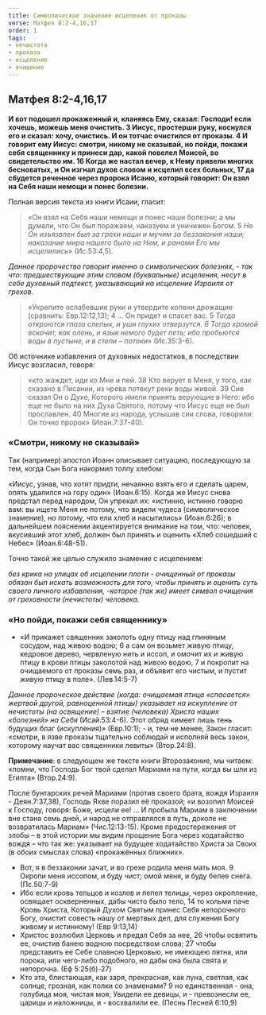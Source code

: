 ```yaml
---
title: Символическое значение исцеления от проказы
verse: Матфея 8:2-4,16,17
order: 1
tags: 
- нечистота
- проказа
- исцеление 
- очищение
---
```


## Матфея 8:2-4,16,17

**И вот подошел прокаженный и, кланяясь Ему, сказал: Господи! если хочешь, можешь меня очистить. 3 Иисус, простерши руку, коснулся его и сказал: хочу, очистись. И он тотчас очистился от проказы. 4 И говорит ему Иисус: смотри, никому не сказывай, но пойди, покажи себя священнику и принеси дар, какой повелел Моисей, во свидетельство им. 16 Когда же настал вечер, к Нему привели многих бесноватых, и Он 
изгнал духов словом и исцелил всех больных, 17 да сбудется реченное через пророка Исаию, который говорит: Он взял на Себя наши немощи и понес болезни.** 

Полная версия текста из книги Исаии, гласит:

>«Он взял на Себя наши немощи и понес наши болезни; а мы думали, что Он был поражаем, наказуем и уничижен Богом. 5 *Но Он изъязвлен был за грехи наши и мучим за беззакония наши; наказание мира нашего было на Нем, и ранами Его мы исцелились*» (Ис.53:4,5).  

*Данное пророчество говорит именно о символических болезнях, - так что: предшествующие этим словам (буквальные) исцеления, несут в себе духовный подтекст, указывающий на исцеление Израиля от грехов.*

>«Укрепите ослабевшие руки и утвердите колени дрожащие (сравнить: Евр.12:12,13); 4 … Он придет и спасет вас. 5 *Тогда откроются глаза слепых, и уши глухих отверзутся. 6 Тогда хромой вскочит, как олень, и язык немого будет петь; ибо пробьются воды в пустыне, и в степи – потоки*» (Ис.35:3-6). 

Об источнике избавления от духовных недостатков, в последствии Иисус возгласил, говоря: 

>«кто жаждет, иди ко Мне и пей. 38 Кто верует в Меня, у того, как сказано в Писании, из чрева потекут реки воды живой. 39 Сие сказал Он о Духе, Которого имели принять верующие в Него: ибо еще не было на них Духа Святого, потому что Иисус еще не был прославлен. 40 Многие из народа, услышав сии слова, говорили: Он точно пророк» (Иоан.7:37-40). 

### «Смотри, никому не сказывай»

Так (например) апостол Иоанн описывает ситуацию, последующую за тем, когда Сын 
Бога накормил толпу хлебом: 

«Иисус, узнав, что хотят придти, нечаянно взять его и сделать царем, опять удалился на гору один» (Иоан.6:15). Когда же Иисус снова предстал перед народом, Он упрекал их: «истинно, истинно говорю вам: вы ищете Меня не потому, что видели чудеса (символическое знамение), но потому, что ели хлеб и насытились» (Иоан.6:26); в дальнейшем пояснении акцентируется внимание на том, что: человек, вкусивший этот хлеб, должен был принять и оценить «Хлеб сошедший с Небес» (Иоан.6:48-51). 

Точно такой же целью служило знамение с исцелением:

*без крика на улицах об исцелении плоти - очищенный от проказы обязан был искать возможность для того, чтобы принять и оценить суть своего личного избавления, -которое (так же) имеет символ очищения от греховности (нечистоты) человека.*


### «Но пойди, покажи себя священнику»

- «И прикажет священник заколоть одну птицу над глиняным сосудом, над живою водою; 6 а сам он возьмет живую птицу, кедровое дерево, червленую нить и иссоп, и омочит их и живую птицу в крови птицы заколотой над живою водою, 7 и покропит на очищаемого от 
проказы семь раз, и объявит его чистым, и пустит живую птицу в поле». (Лев.14:5-7)

*Данное пророческое действие (когда: очищаемая птица «спасается» жертвой другой, равноценной птицы) указывает на искупление от нечистоты (на освящение) – взятие (человека) Христа наших «болезней» на Себя* (Исай.53:4-6). Этот обряд «имеет лишь тень будущих благ (искупления)» (Евр.10:1); - и, тем не менее, Закон гласит: «смотри, в язве проказы тщательно соблюдай и исполняй весь закон, которому научат вас священники левиты» (Втор.24:8). 

**Примечание**: в следующем же тексте книги Второзаконие, мы читаем: «помни, что Господь Бог твой сделал Мариами на пути, когда вы шли из Египта» (Втор.24:9).

После бунтарских речей Мариами (против своего брата, вождя Израиля - Деян.7:37,38), Господь Яхве поразил её проказой; «и возопил Моисей к Господу, говоря: Боже, исцели ее! … И пробыла Мариам в заключении вне стана семь дней, и народ не отправлялся в путь, доколе не 
возвратилась Мариам» (Чис.12:13-15). Кроме предостережения от злобы – в этой истории мы видим прощение Бога через ходатайство вождя – что так же: указывает на будущее ходатайство Христа за Своих (в обоих смыслах слова) «прокажённых ближних». 

- Вот, я в беззаконии зачат, и во грехе родила меня мать моя. 9 Окропи меня иссопом, и буду чист; омой меня, и буду белее снега. (Пс.50:7-9)
- Ибо если кровь тельцов и козлов и пепел телицы, через окропление, освящает оскверненных, дабы чисто было тело, 14 то кольми паче Кровь Христа, Который Духом Святым принес Себя непорочного Богу, очистит совесть нашу от мертвых дел, для служения Богу живому и истинному! 
(Евр 9:13,14)
- Христос возлюбил Церковь и предал Себя за нее, 26 чтобы освятить ее, очистив банею водною посредством слова; 27 чтобы представить ее Себе славною Церковью, не имеющею пятна, или порока, или чего-либо подобного, но дабы она была свята и непорочна. (Еф 5:25(б)-27)
- Кто эта, блистающая, как заря, прекрасная, как луна, светлая, как солнце, грозная, как полки со знаменами? 9 но единственная - она, голубица моя, чистая моя; Увидели ее девицы, и - превознесли ее, царицы и наложницы, и - восхвалили ее. (Песнь Песней 6:10,9)